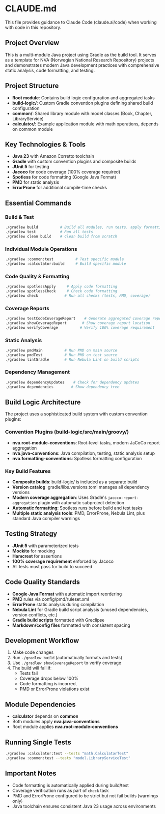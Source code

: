 # CLAUDE.md

This file provides guidance to Claude Code (claude.ai/code) when working with code in this repository.

## Project Overview

This is a multi-module Java project using Gradle as the build tool. It serves as a template for NVA (Norwegian National Research Repository) projects and demonstrates modern Java development practices with comprehensive static analysis, code formatting, and testing.

## Project Structure

- **Root module**: Contains build logic configuration and aggregated tasks
- **build-logic/**: Custom Gradle convention plugins defining shared build configuration
- **common/**: Shared library module with model classes (Book, Chapter, LibraryService)
- **calculator/**: Example application module with math operations, depends on common module

## Key Technologies & Tools

- **Java 23** with Amazon Corretto toolchain
- **Gradle** with custom convention plugins and composite builds
- **JUnit 5** for testing
- **Jacoco** for code coverage (100% coverage required)
- **Spotless** for code formatting (Google Java Format)
- **PMD** for static analysis
- **ErrorProne** for additional compile-time checks

## Essential Commands

### Build & Test
```bash
./gradlew build          # Build all modules, run tests, apply formatting
./gradlew test           # Run all tests
./gradlew clean build    # Clean build from scratch
```

### Individual Module Operations
```bash
./gradlew :common:test          # Test specific module
./gradlew :calculator:build     # Build specific module
```

### Code Quality & Formatting
```bash
./gradlew spotlessApply     # Apply code formatting
./gradlew spotlessCheck     # Check code formatting
./gradlew check            # Run all checks (tests, PMD, coverage)
```

### Coverage Reports
```bash
./gradlew testCodeCoverageReport    # Generate aggregated coverage report
./gradlew showCoverageReport       # Show coverage report location
./gradlew verifyCoverage          # Verify 100% coverage requirement
```

### Static Analysis
```bash
./gradlew pmdMain          # Run PMD on main source
./gradlew pmdTest          # Run PMD on test source
./gradlew lintGradle       # Run Nebula Lint on build scripts
```

### Dependency Management
```bash
./gradlew dependencyUpdates    # Check for dependency updates
./gradlew dependencies        # Show dependency tree
```

## Build Logic Architecture

The project uses a sophisticated build system with custom convention plugins:

### Convention Plugins (build-logic/src/main/groovy/)
- **nva.root-module-conventions**: Root-level tasks, modern JaCoCo report aggregation
- **nva.java-conventions**: Java compilation, testing, static analysis setup
- **nva.formatting-conventions**: Spotless formatting configuration

### Key Build Features
- **Composite builds**: build-logic/ is included as a separate build
- **Version catalog**: gradle/libs.versions.toml manages all dependency versions
- **Modern coverage aggregation**: Uses Gradle's `jacoco-report-aggregation` plugin with automatic subproject detection
- **Automatic formatting**: Spotless runs before build and test tasks
- **Multiple static analysis tools**: PMD, ErrorProne, Nebula Lint, plus standard Java compiler warnings

## Testing Strategy

- **JUnit 5** with parameterized tests
- **Mockito** for mocking
- **Hamcrest** for assertions
- **100% coverage requirement** enforced by Jacoco
- All tests must pass for build to succeed

## Code Quality Standards

- **Google Java Format** with automatic import reordering
- **PMD** rules via config/pmd/ruleset.xml
- **ErrorProne** static analysis during compilation
- **Nebula Lint** for Gradle build script analysis (unused dependencies, version conflicts, etc.)
- **Gradle build scripts** formatted with Greclipse
- **Markdown/config files** formatted with consistent spacing

## Development Workflow

1. Make code changes
2. Run `./gradlew build` (automatically formats and tests)
3. Use `./gradlew showCoverageReport` to verify coverage
4. The build will fail if:
   - Tests fail
   - Coverage drops below 100%
   - Code formatting is incorrect
   - PMD or ErrorProne violations exist

## Module Dependencies

- **calculator** depends on **common**
- Both modules apply **nva.java-conventions**
- Root module applies **nva.root-module-conventions**

## Running Single Tests

```bash
./gradlew :calculator:test --tests "math.CalculatorTest"
./gradlew :common:test --tests "model.LibraryServiceTest"
```

## Important Notes

- Code formatting is automatically applied during build/test
- Coverage verification runs as part of `check` task
- PMD and ErrorProne configured to be strict but not fail builds (warnings only)
- Java toolchain ensures consistent Java 23 usage across environments
